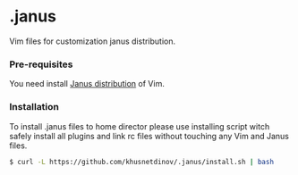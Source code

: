 # .janus

Vim files for customization janus distribution. 

### Pre-requisites

You need install [Janus distribution](https://github.com/carlhuda/janus) of Vim.

### Installation

To install .janus files to home director please use installing script
witch safely install all plugins and link rc files without touching any
Vim and Janus files.

```bash
$ curl -L https://github.com/khusnetdinov/.janus/install.sh | bash
```

